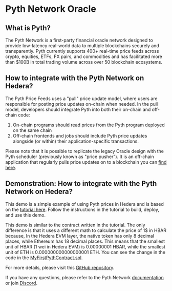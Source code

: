 # Pyth Network Oracle

## What is Pyth?

The Pyth Network is a first-party financial oracle network designed to provide low-latency real-world data to multiple blockchains securely and transparently. Pyth currently supports 400+ real-time price feeds across crypto, equities, ETFs, FX pairs, and commodities and has facilitated more than $100B in total trading volume across over 50 blockchain ecosystems.

## How to integrate with the Pyth Network on Hedera?

The Pyth Price Feeds uses a "pull" price update model, where users are responsible for posting price updates on-chain when needed. In the pull model, developers should integrate Pyth into both their on-chain and off-chain code:

1. On-chain programs should read prices from the Pyth program deployed on the same chain
2. Off-chain frontends and jobs should include Pyth price updates alongside (or within) their application-specific transactions.

Please note that it is possible to replicate the legacy Oracle design with the Pyth scheduler (previously known as "price pusher"). It is an off-chain application that regularly pulls price updates on to a blockchain you can [find here](https://docs.pyth.network/price-feeds/schedule-price-updates/using-scheduler).

## Demonstration: How to integrate with the Pyth Network on Hedera?

This demo is a simple example of using Pyth prices in Hedera and is based on the [tutorial here](https://docs.pyth.network/price-feeds/create-your-first-pyth-app/evm). Follow the instructions in the tutorial to build, deploy, and use this demo.

This demo is similar to the contract written in the tutorial. The only difference is that it uses a different math to calculate the price of 1$ in HBAR because, In the Hedera EVM layer, the native token has only 8 decimal places, while Ethereum has 18 decimal places. This means that the smallest unit of HBAR (1 wei in Hedera EVM) is 0.00000001 HBAR, while the smallest unit of ETH is 0.000000000000000001 ETH. You can see the change in the code in the [MyFirstPythContract.sol](https://github.com/ali-bahjati/hedera-demo-contract/blob/main/contracts/src/MyFirstPythContract.sol).

For more details, please visit this [GitHub repository](https://github.com/ali-bahjati/hedera-demo-contract).

If you have any questions, please refer to the Pyth Network [documentation](https://docs.pyth.network/home) or join [Discord](https://discord.gg/invite/PythNetwork).
